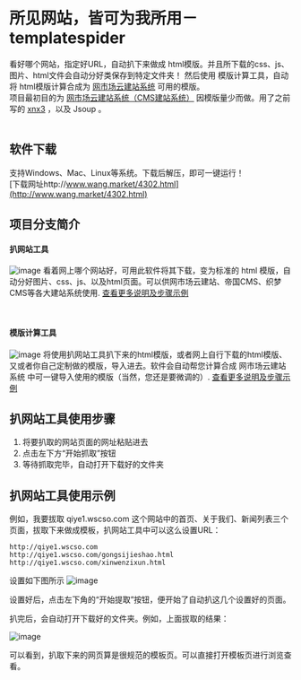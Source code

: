 # 所见网站，皆可为我所用－templatespider
看好哪个网站，指定好URL，自动扒下来做成 html模版。并且所下载的css、js、图片、html文件会自动分好类保存到特定文件夹！
然后使用 模版计算工具，自动将 html模版计算合成为 [网市场云建站系统](https://gitee.com/mail_osc/wangmarket) 可用的模版。
<br/>
项目最初目的为 [网市场云建站系统（CMS建站系统）](https://gitee.com/mail_osc/wangmarket) 因模版量少而做。用了之前写的 [xnx3](https://gitee.com/mail_osc/xnx3) ，以及 Jsoup 。
<br/>
<br/>
## 软件下载
支持Windows、Mac、Linux等系统。下载后解压，即可一键运行！<br/>
[下载网址http://www.wang.market/4302.html](http://www.wang.market/4302.html)
<br/>

## 项目分支简介
#### 扒网站工具
![image](http://cdn.weiunity.com/site/341/news/b8adf77e43dd44d086325b53b4c3a79a.jpg)
看着网上哪个网站好，可用此软件将其下载，变为标准的 html 模版，自动分好图片、css、js、以及html页面。可以供网市场云建站、帝国CMS、织梦CMS等各大建站系统使用. [查看更多说明及步骤示例](http://www.wang.market/2712.html)

<br/>

#### 模版计算工具
![image](http://cdn.weiunity.com/site/341/news/edfa75bcf74044439cc14e1033b9b158.jpg)
将使用扒网站工具扒下来的html模版，或者网上自行下载的html模版、又或者你自己定制做的模版，导入进去。软件会自动帮您计算合成 网市场云建站系统 中可一键导入使用的模版（当然，您还是要微调的）. [查看更多说明及步骤示例](http://www.wang.market/4234.html)



## 扒网站工具使用步骤
1. 将要扒取的网站页面的网址粘贴进去
2. 点击左下方“开始抓取”按钮
3. 等待抓取完毕，自动打开下载好的文件夹


## 扒网站工具使用示例
例如，我要拔取 qiye1.wscso.com 这个网站中的首页、关于我们、新闻列表三个页面，拔取下来做成模板，扒网站工具中可以这么设置URL：

````
http://qiye1.wscso.com
http://qiye1.wscso.com/gongsijieshao.html
http://qiye1.wscso.com/xinwenzixun.html
````

设置如下图所示
![image](http://cdn.weiunity.com/site/254/news/20180126/1516934727962011819.png)

设置好后，点击左下角的“开始提取”按钮，便开始了自动扒这几个设置好的页面。

扒完后，会自动打开下载好的文件夹。例如，上面拔取的结果：

![image](http://cdn.weiunity.com/site/254/news/20180126/1516935019354059686.png)

可以看到，扒取下来的网页算是很规范的模板页。可以直接打开模板页进行浏览查看。
